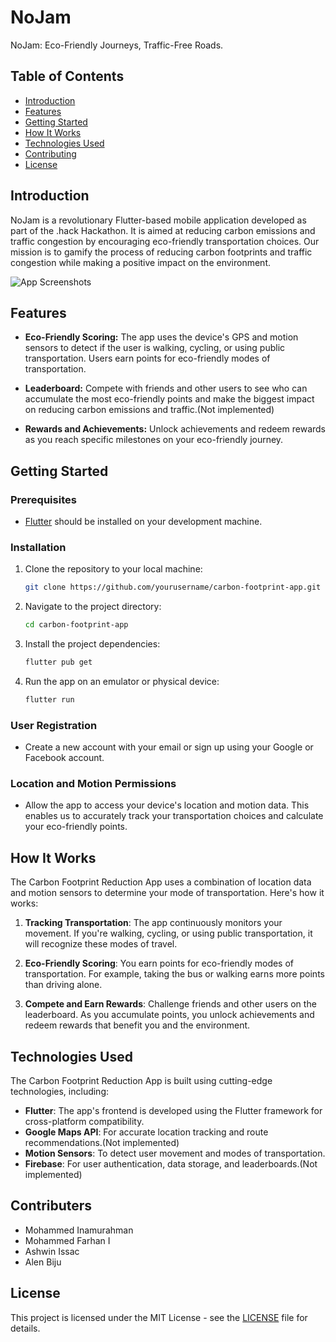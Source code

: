 # NoJam
NoJam: Eco-Friendly Journeys, Traffic-Free Roads.


## Table of Contents

- [Introduction](#introduction)
- [Features](#features)
- [Getting Started](#getting-started)
- [How It Works](#how-it-works)
- [Technologies Used](#technologies-used)
- [Contributing](#contributing)
- [License](#license)

## Introduction

NoJam is a revolutionary Flutter-based mobile application developed as part of the .hack Hackathon. 
It is aimed at reducing carbon emissions and traffic congestion by encouraging eco-friendly transportation choices. 
Our mission is to gamify the process of reducing carbon footprints and traffic congestion while making a positive impact on the environment.










![App Screenshots](app_screenshots.png)

## Features

- **Eco-Friendly Scoring:** The app uses the device's GPS and motion sensors to detect if the user is walking, cycling, or using public transportation. Users earn points for eco-friendly modes of transportation.

- **Leaderboard:** Compete with friends and other users to see who can accumulate the most eco-friendly points and make the biggest impact on reducing carbon emissions and traffic.(Not implemented)

- **Rewards and Achievements:** Unlock achievements and redeem rewards as you reach specific milestones on your eco-friendly journey.

## Getting Started

### Prerequisites

- [Flutter](https://flutter.dev/docs/get-started/install) should be installed on your development machine.

### Installation

1. Clone the repository to your local machine:

   ```bash
   git clone https://github.com/yourusername/carbon-footprint-app.git
   ```

2. Navigate to the project directory:

   ```bash
   cd carbon-footprint-app
   ```

3. Install the project dependencies:

   ```bash
   flutter pub get
   ```

4. Run the app on an emulator or physical device:

   ```bash
   flutter run
   ```

### User Registration

- Create a new account with your email or sign up using your Google or Facebook account.

### Location and Motion Permissions

- Allow the app to access your device's location and motion data. This enables us to accurately track your transportation choices and calculate your eco-friendly points.

## How It Works

The Carbon Footprint Reduction App uses a combination of location data and motion sensors to determine your mode of transportation. Here's how it works:

1. **Tracking Transportation**: The app continuously monitors your movement. If you're walking, cycling, or using public transportation, it will recognize these modes of travel.

2. **Eco-Friendly Scoring**: You earn points for eco-friendly modes of transportation. For example, taking the bus or walking earns more points than driving alone.

3. **Compete and Earn Rewards**: Challenge friends and other users on the leaderboard. As you accumulate points, you unlock achievements and redeem rewards that benefit you and the environment.

## Technologies Used

The Carbon Footprint Reduction App is built using cutting-edge technologies, including:

- **Flutter**: The app's frontend is developed using the Flutter framework for cross-platform compatibility.
- **Google Maps API**: For accurate location tracking and route recommendations.(Not implemented)
- **Motion Sensors**: To detect user movement and modes of transportation.
- **Firebase**: For user authentication, data storage, and leaderboards.(Not implemented)

## Contributers

- Mohammed Inamurahman
- Mohammed Farhan I
- Ashwin Issac
- Alen Biju




## License

This project is licensed under the MIT License - see the [LICENSE](LICENSE) file for details.
